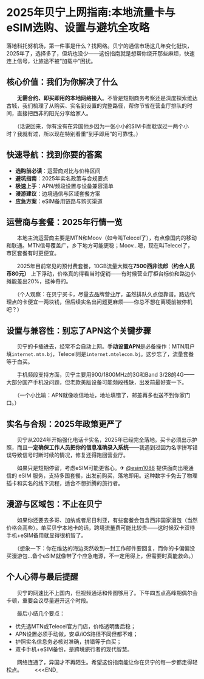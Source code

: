 # 2025年贝宁上网指南:本地流量卡与eSIM选购、设置与避坑全攻略

落地科托努机场，第一件事是什么？找网络。贝宁的通信市场这几年变化挺快，2025年了，选择多了，但坑也没少——这份指南就是想帮你绕开那些麻烦，快速连上信号，让旅途不被“加载中”困扰。

## 核心价值：我们为你解决了什么

　　**无需合约、即买即用的本地网络接入**。不管是短期商务考察还是深度探索维达古城，我们梳理了从购买、实名到设置的完整路径，帮你节省在营业厅排队的时间，直接把西非的阳光分享给家人。

　　（话说回来，你有没有在异国他乡因为一张小小的SIM卡而耽误过一两个小时？我就有过，所以现在特别看重“到手即用”的可靠性。）

## 快速导航：找到你要的答案

-   **选购前必读**：运营商对比与价格区间
-   **避坑指南**：2025年实名政策与合规要点
-   **极速上手**：APN/频段设置与设备兼容清单
-   **漫游建议**：边境通信与区域套餐方案
-   **应急方案**：eSIM备用链路与购买渠道

## 运营商与套餐：2025年行情一览

　　本地主流运营商主要是MTN和Moov（如今叫Telecel了），有点像国内的移动和联通。MTN信号覆盖广，乡下地方可能更稳；Moov…嗯，现在叫Telecel了，市区套餐有时更便宜。

　　2025年目前常见的预付费套餐，10GB流量大概在**7500西非法郎（约合人民币80元）** 上下浮动，价格真的得看当时促销——有时候营业厅柜台标价和路边小摊能差出20%，挺神奇的。

　　（个人观察：在贝宁买卡，尽量去品牌营业厅，虽然排队久点但靠谱。路边代理点的卡便宜一两块钱，但后续实名出问题更麻烦——你总不想在离境前被停机吧？）

## 设置与兼容性：别忘了APN这个关键步骤

　　贝宁的卡插进去，经常不会自动上网。**手动设置APN**是必备操作：MTN用户填`internet.mtn.bj`，Telecel则是`internet.mtelecom.bj`。这步忘了，流量套餐等于白买。

　　手机频段支持方面，贝宁主要用900/1800MHz的3G和Band 3/28的4G——大部分国产手机没问题，但老款美版设备可能频段残缺，出发前最好查一下。

　　（一个小比喻：APN就像收信地址，地址填错了，邮差再多也送不到你家门口。）

## 实名与合规：2025年政策更严了

　　贝宁从2024年开始强化电话卡实名，2025年已经完全落地。买卡必须出示护照，而且**一定确保工作人员把你的信息准确录入系统**——我遇到过因为名字拼写错误导致信号时断时续的情况，修复还得跑回营业厅。

　　如果只是短期停留，考虑eSIM可能更省心。✈ [@esim1088](https://t.me/s/esim1088) 提供面向出境通信的 eSIM 服务，支持多国套餐，出发前购买，落地即用。这种数字卡免去了物理插卡和实名的线下流程，适合不想折腾的旅行者。

## 漫游与区域包：不止在贝宁

　　如果你还要去多哥、加纳或者尼日利亚，有些套餐会包含西非国家漫包（当然价格会高些）。单买贝宁本地卡的话，跨境流量费可能比较贵——这时候双卡双待手机+eSIM备用就显得很机智了。

　　（想象一下：你在维达的海边突然收到一封工作邮件要回复，而你的卡偏偏没买漫游包…备个eSIM就像带了个应急电源，不一定用得上，但需要时真能救命。）

## 个人心得与最后提醒

　　贝宁的网速比不上国内，但视频通话和传图够用了。下午四五点高峰期偶尔会卡顿，重要会议尽量避开这个时段。

　　最后小结几个要点：
-   优先选MTN或Telecel官方门店，价格透明售后稳；
-   APN设置必须手动做，安卓/iOS路径不同但都不难；
-   护照实名信息务必核对准确，拼错等于白买；
-   双卡手机+eSIM备份，是跨境旅行者的现代智慧。

　　网络连通了，异国才不再陌生。希望这份指南能让你在贝宁的每一步都走得轻松点。
　　<<<END_